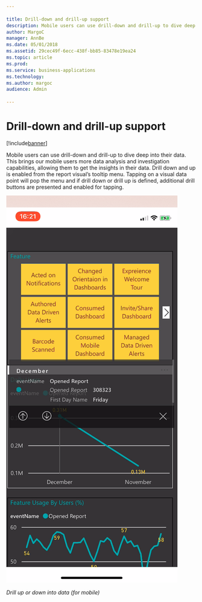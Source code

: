 ```yaml
---

title: Drill-down and drill-up support
description: Mobile users can use drill-down and drill-up to dive deep into their data.
author: MargoC
manager: AnnBe
ms.date: 05/01/2018
ms.assetid: 29cec49f-6ecc-438f-bb85-83478e19ea24
ms.topic: article
ms.prod: 
ms.service: business-applications
ms.technology: 
ms.author: margoc
audience: Admin

---
```

#  Drill-down and drill-up support




[!include[banner](../../../includes/banner.md)]

Mobile users can use drill-down and drill-up to dive deep into their data. This
brings our mobile users more data analysis and investigation capabilities,
allowing them to get the insights in their data. Drill down and up is enabled
from the report visual’s tooltip menu. Tapping on a visual data point will pop
the menu and if drill down or drill up is defined, additional drill buttons are
presented and enabled for tapping.

![A mobile screenshot demonstrating how a user can drill up or down into data](media/drill-down-drill-up-support-1.png "A mobile screenshot demonstrating how a user can drill up or down into data")
<!-- Picture 2 -->


*Drill up or down into data (for mobile)*
